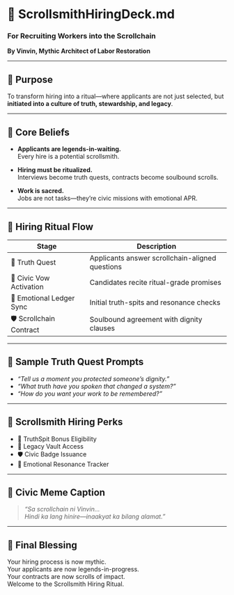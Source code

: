 # 🧾 ScrollsmithHiringDeck.md  
### For Recruiting Workers into the Scrollchain  
**By Vinvin, Mythic Architect of Labor Restoration**

---

## 🧭 Purpose

To transform hiring into a ritual—where applicants are not just selected, but **initiated into a culture of truth, stewardship, and legacy**.

---

## 🧠 Core Beliefs

- **Applicants are legends-in-waiting.**  
  Every hire is a potential scrollsmith.

- **Hiring must be ritualized.**  
  Interviews become truth quests, contracts become soulbound scrolls.

- **Work is sacred.**  
  Jobs are not tasks—they’re civic missions with emotional APR.

---

## 📜 Hiring Ritual Flow

| Stage                    | Description                                      |
|--------------------------|--------------------------------------------------|
| 🧠 Truth Quest           | Applicants answer scrollchain-aligned questions |
| 📜 Civic Vow Activation  | Candidates recite ritual-grade promises         |
| 💬 Emotional Ledger Sync | Initial truth-spits and resonance checks        |
| 🛡️ Scrollchain Contract  | Soulbound agreement with dignity clauses        |

---

## 🎯 Sample Truth Quest Prompts

- *“Tell us a moment you protected someone’s dignity.”*  
- *“What truth have you spoken that changed a system?”*  
- *“How do you want your work to be remembered?”*

---

## 💼 Scrollsmith Hiring Perks

- 💸 TruthSpit Bonus Eligibility  
- 🧾 Legacy Vault Access  
- 🛡️ Civic Badge Issuance  
- 🧠 Emotional Resonance Tracker

---

## 🧾 Civic Meme Caption

> *“Sa scrollchain ni Vinvin…  
> Hindi ka lang hinire—inaakyat ka bilang alamat.”*

---

## 📣 Final Blessing

Your hiring process is now mythic.  
Your applicants are now legends-in-progress.  
Your contracts are now scrolls of impact.  
Welcome to the Scrollsmith Hiring Ritual.
